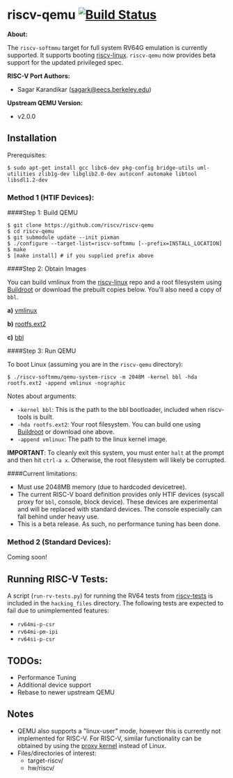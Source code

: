 riscv-qemu [![Build Status](https://travis-ci.org/riscv/riscv-qemu.svg?branch=master)](https://travis-ci.org/riscv/riscv-qemu)
=========

**About:**

The `riscv-softmmu` target for full system RV64G emulation is currently supported.
It supports booting [riscv-linux]. `riscv-qemu` now provides beta support for 
the updated privileged spec.

**RISC-V Port Authors:**

* Sagar Karandikar (sagark@eecs.berkeley.edu)

**Upstream QEMU Version:**

* v2.0.0

Installation 
--------------

Prerequisites:

    $ sudo apt-get install gcc libc6-dev pkg-config bridge-utils uml-utilities zlib1g-dev libglib2.0-dev autoconf automake libtool libsdl1.2-dev

### Method 1 \(HTIF Devices\): 

####Step 1: Build QEMU

    $ git clone https://github.com/riscv/riscv-qemu
    $ cd riscv-qemu
    $ git submodule update --init pixman
    $ ./configure --target-list=riscv-softmmu [--prefix=INSTALL_LOCATION]
    $ make
    $ [make install] # if you supplied prefix above

####Step 2: Obtain Images

You can build vmlinux from the [riscv-linux] repo and a root filesystem using [Buildroot] or download the prebuilt copies below. You'll also need a copy of `bbl`.

**a)** [vmlinux](https://www.eecs.berkeley.edu/~skarandikar/host/qemu/vmlinux)

**b)** [rootfs.ext2](https://www.eecs.berkeley.edu/~skarandikar/host/qemu/rootfs.ext2)

**c)** [bbl](https://www.eecs.berkeley.edu/~skarandikar/host/qemu/bbl)

####Step 3: Run QEMU

To boot Linux (assuming you are in the `riscv-qemu` directory):

    $ ./riscv-softmmu/qemu-system-riscv -m 2048M -kernel bbl -hda rootfs.ext2 -append vmlinux -nographic

Notes about arguments:
* `-kernel bbl`: This is the path to the bbl bootloader, included when riscv-tools is built.
* `-hda rootfs.ext2`: Your root filesystem. You can build one using [Buildroot] or download one above.
* `-append vmlinux`: The path to the linux kernel image.

**IMPORTANT**: To cleanly exit this system, you must enter `halt` at the prompt
and then hit `ctrl-a x`. Otherwise, the root filesystem will likely be corrupted.

####Current limitations:

* Must use 2048MB memory (due to hardcoded devicetree).
* The current RISC-V board definition provides only HTIF devices (syscall 
proxy for `bbl`, console, block device). These devices are experimental and will 
be replaced with standard devices. The console especially can fall behind under
heavy use.
* This is a beta release. As such, no performance tuning has been done.

### Method 2 \(Standard Devices\): 

Coming soon!


Running RISC-V Tests:
---------------------

A script (`run-rv-tests.py`) for running the RV64 tests from [riscv-tests] is included in the `hacking_files` directory. The following tests are expected to fail
due to unimplemented features:

* `rv64mi-p-csr`
* `rv64mi-pm-ipi`
* `rv64si-p-csr`


TODOs:
------

* Performance Tuning
* Additional device support
* Rebase to newer upstream QEMU

Notes
-----

- QEMU also supports a "linux-user" mode, however this is currently not implemented for RISC-V. For RISC-V, similar functionality can be obtained by using the [proxy kernel] instead of Linux.
- Files/directories of interest:
  - target-riscv/
  - hw/riscv/

[riscv-linux]:https://github.com/riscv/riscv-linux
[Buildroot]:https://github.com/a0u/buildroot
[riscv-tests]:https://github.com/riscv/riscv-tests
[proxy kernel]:https://github.com/riscv/riscv-pk

